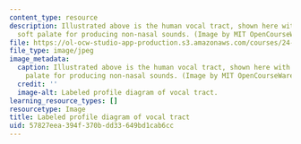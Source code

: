 ```yaml
---
content_type: resource
description: Illustrated above is the human vocal tract, shown here with a raised
  soft palate for producing non-nasal sounds. (Image by MIT OpenCourseWare.)
file: https://ol-ocw-studio-app-production.s3.amazonaws.com/courses/24-910-topics-in-linguistic-theory-laboratory-phonology-spring-2007/57827eea394f370bdd33649bd1cab6cc_24-910s07-th.jpg
file_type: image/jpeg
image_metadata:
  caption: Illustrated above is the human vocal tract, shown here with a raised soft
    palate for producing non-nasal sounds. (Image by MIT OpenCourseWare.)
  credit: ''
  image-alt: Labeled profile diagram of vocal tract.
learning_resource_types: []
resourcetype: Image
title: Labeled profile diagram of vocal tract
uid: 57827eea-394f-370b-dd33-649bd1cab6cc
---
```

